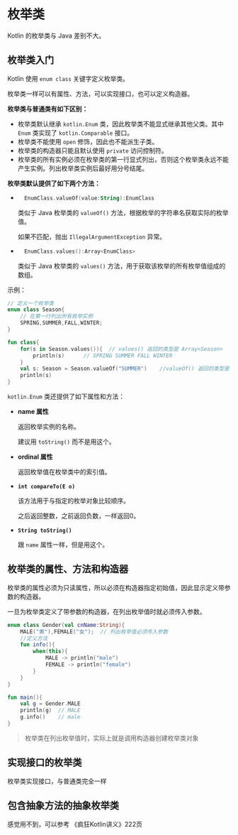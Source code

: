 # 枚举类

Kotlin 的枚举类与 Java 差别不大。



## 枚举类入门

Kotlin 使用 `enum class` 关键字定义枚举类。

枚举类一样可以有属性、方法，可以实现接口，也可以定义构造器。

**枚举类与普通类有如下区别：**

* 枚举类默认继承 `kotlin.Enum` 类，因此枚举类不能显式继承其他父类。其中 `Enum` 类实现了 `kotlin.Comparable` 接口。
* 枚举类不能使用 `open` 修饰，因此也不能派生子类。
* 枚举类的构造器只能且默认使用 `private` 访问控制符。
* 枚举类的所有实例必须在枚举类的第一行显式列出，否则这个枚举类永远不能产生实例。列出枚举类实例后最好用分号结尾。

**枚举类默认提供了如下两个方法：**

* ```kotlin
    EnumClass.valueOf(value:String):EnumClass
    ```

    类似于 Java 枚举类的 `valueOf()` 方法，根据枚举的字符串名获取实际的枚举值。

    如果不匹配，抛出 `IllegalArgumentException` 异常。

* ```kotlin
    EnumClass.values():Array<EnumClass>
    ```

    类似于 Java 枚举类的 `values()` 方法，用于获取该枚举的所有枚举值组成的数组。



示例：

```kotlin
// 定义一个枚举类
enum class Season{
    // 在第一行列出所有枚举实例
    SPRING,SUMMER,FALL,WINTER;
}

fun class{
    for(s in Season.values()){	// values() 返回的类型是 Array<Season>
        println(s)		// SPRING SUMMER FALL WINTER
    }
    val s: Season = Season.valueOf("SUMMER")	//valueOf() 返回的类型是 Season
    println(s)
}
```



`kotlin.Enum` 类还提供了如下属性和方法：

* **name 属性**

    返回枚举实例的名称。

    建议用 `toString()` 而不是用这个。

* **ordinal 属性**

    返回枚举值在枚举类中的索引值。

* **`int compareTo(E o)`**

    该方法用于与指定的枚举对象比较顺序。

    之后返回整数，之前返回负数，一样返回0。

* **`String toString()`**

    跟 `name` 属性一样，但是用这个。



## 枚举类的属性、方法和构造器

枚举类的属性必须为只读属性，所以必须在构造器指定初始值，因此显示定义带参数的构造器。

一旦为枚举类定义了带参数的构造器，在列出枚举值时就必须传入参数。

```kotlin
enum class Gender(val cnName:String){
    MALE("男"),FEMALE("女");	// 列出枚举值必须传入参数
    //定义方法
    fun info(){
        when(this){
            MALE -> println("male")
            FEMALE -> println("female")
        }
    }
}

fun main(){
    val g = Gender.MALE
    println(g)	// MALE
    g.info()	// male
}
```

> 枚举类在列出枚举值时，实际上就是调用构造器创建枚举类对象



## 实现接口的枚举类

枚举类实现接口，与普通类完全一样



## 包含抽象方法的抽象枚举类

感觉用不到，可以参考 《疯狂Kotlin讲义》222页